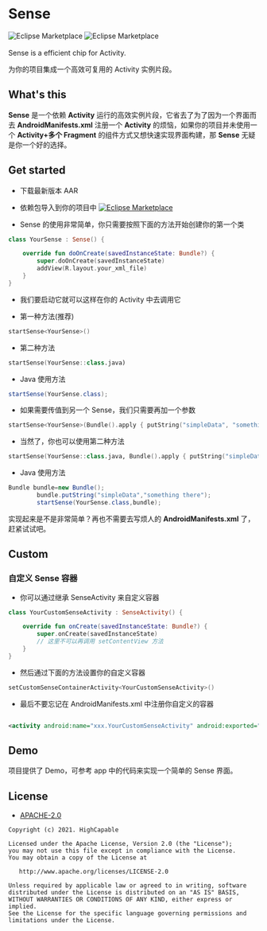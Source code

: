 # Sense

![Eclipse Marketplace](https://img.shields.io/badge/license-Apache2.0-blue)
![Eclipse Marketplace](https://img.shields.io/badge/version-v1.1-green)<br/><br/>
Sense is a efficient chip for Activity.

为你的项目集成一个高效可复用的 Activity 实例片段。

## What's this

<strong>Sense</strong> 是一个依赖 <strong>Activity</strong> 运行的高效实例片段，它省去了为了因为一个界面而去 <strong>
AndroidManifests.xml</strong> 注册一个 <strong>Activity</strong> 的烦恼，如果你的项目并未使用一个
<strong>Activity+多个 Fragment</strong> 的组件方式又想快速实现界面构建，那 <strong>Sense</strong> 无疑是你一个好的选择。

## Get started

- 下载最新版本 AAR

- 依赖包导入到你的项目中 <a href='https://github.com/fankes/Sense/releases'>![Eclipse Marketplace](https://img.shields.io/badge/download-v1.1-green)</a>

- Sense 的使用非常简单，你只需要按照下面的方法开始创建你的第一个类

```kotlin
class YourSense : Sense() {

    override fun doOnCreate(savedInstanceState: Bundle?) {
        super.doOnCreate(savedInstanceState)
        addView(R.layout.your_xml_file)
    }
}
```

- 我们要启动它就可以这样在你的 Activity 中去调用它<br/>

- 第一种方法(推荐)

```kotlin
startSense<YourSense>()
```

- 第二种方法

```kotlin
startSense(YourSense::class.java)
```

- Java 使用方法

```java
startSense(YourSense.class);
```

- 如果需要传值到另一个 Sense，我们只需要再加一个参数

```kotlin
startSense<YourSense>(Bundle().apply { putString("simpleData", "something there") })
```

- 当然了，你也可以使用第二种方法

```kotlin
startSense(YourSense::class.java, Bundle().apply { putString("simpleData", "something there") })
```

- Java 使用方法

```java
Bundle bundle=new Bundle();
        bundle.putString("simpleData","something there");
        startSense(YourSense.class,bundle);
```

实现起来是不是非常简单？再也不需要去写烦人的 <strong>AndroidManifests.xml</strong> 了，赶紧试试吧。

## Custom

### 自定义 Sense 容器

- 你可以通过继承 SenseActivity 来自定义容器

```kotlin
class YourCustomSenseActivity : SenseActivity() {

    override fun onCreate(savedInstanceState: Bundle?) {
        super.onCreate(savedInstanceState)
        // 这里不可以再调用 setContentView 方法
    }
}
```

- 然后通过下面的方法设置你的自定义容器

```kotlin
setCustomSenseContainerActivity<YourCustomSenseActivity>()
```

- 最后不要忘记在 AndroidManifests.xml 中注册你自定义的容器

```xml

<activity android:name="xxx.YourCustomSenseActivity" android:exported="false" />
```

## Demo

项目提供了 Demo，可参考 app 中的代码来实现一个简单的 Sense 界面。

## License

- [APACHE-2.0](https://www.apache.org/licenses/LICENSE-2.0)

```
Copyright (c) 2021. HighCapable

Licensed under the Apache License, Version 2.0 (the "License");
you may not use this file except in compliance with the License.
You may obtain a copy of the License at

   http://www.apache.org/licenses/LICENSE-2.0

Unless required by applicable law or agreed to in writing, software
distributed under the License is distributed on an "AS IS" BASIS,
WITHOUT WARRANTIES OR CONDITIONS OF ANY KIND, either express or implied.
See the License for the specific language governing permissions and
limitations under the License.
```